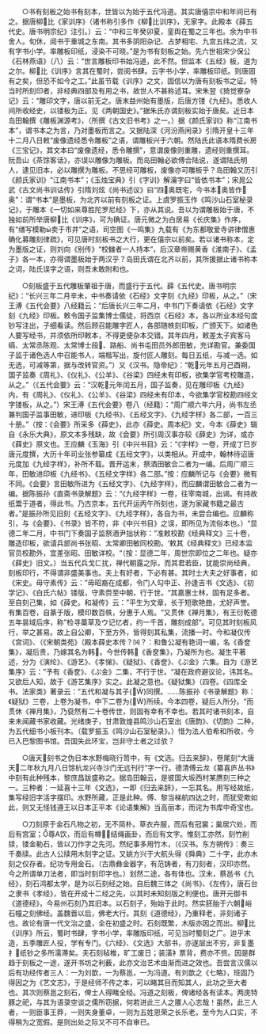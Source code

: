 <!-- { "loadSidebar": true } -->
　　○书有刻板之始书有刻本，世皆以为始于五代冯道。其实唐僖宗中和年间已有之。据唐柳比《家训序》（诸书称引多作《柳比训序》，无家字。此殿本《薛五代史。唐书明宗纪》注引。）云：“中和三年癸卯夏，銮舆在蜀之三年也。余为中书舍人。旬休，阅书于重城之东南。其书多阴阳杂记、占梦相宅、九宫五纬之流，又有字书小学。率雕板印纸，浸染不可晓。”是为书有刻板之始。先六世祖宋少保公《石林燕语》（八）云：“世言雕板印书始冯道，此不然。但监本《五经》板，道为之尔。柳比《训序》言其在蜀时，尝阅书肆。云字书小学，率雕板印纸。则唐固有之矣，但恐不如今之工。”此虽节载《训序》之文，固信以为唐有刻板书之证。特当时所刻印者，非经典四部及有用之书，故世人不甚称述耳。宋朱翌《猗觉寮杂记》云：“雕印文字，唐以前无之。唐末益州始有墨版，后唐方镂《九经》。悉收人间所收经史，以镂板为正。见《两朝国史》。”据朱氏亦谓刻板实始于唐矣。近日本岛田翰撰《雕板渊源考》，（所撰《古文旧书考》之一。）据《颜氏家训》称“江南书本”，谓书本之为言，乃对墨板而言之。又据陆深《河汾燕闲录》引隋开皇十三年十二月八日敕“废像遗经悉令雕板”之语，谓雕板兴于六朝。然陆氏此语本隋费长房《三宝记》，其文本曰“废像遗经，悉令雕撰”，意谓废像则重雕，遗经则重撰耳。阮吾山《茶馀客话》，亦误以雕像为雕板。而岛田翰必欲傅合陆说，遂谓陆氏明人，逮见旧本，必以雕撰为雕板。不思经可雕板，废像亦可雕板乎？岛田翰又历引《颜氏家训》“江南书本”；《玉烛宝典》引《字训》解瀹字曰“皆依书本”；宋晁公武《古文尚书训诂传》引隋刘炫《尚书述议》曰“四奥既宅，今书本奥皆作奥”：谓“书本”是墨板，为北齐以前有刻板之证。上虞罗振玉作《鸣沙山石室秘录记》，于雕本《一切如来尊胜陀罗尼经》下，亦从其说。吾以为谓雕板始于唐，不独如前所举唐柳比《训序》，可为确证。唐元微之为白居易《长庆集》作序，有“缮写模勒卖于市井”之语，司空图《一鸣集》九载有《为东都敬爱寺讲律僧惠确化募雕刻律疏》，可见唐时刻板书之大行，更在僖宗以前矣。若以诸书称本，定为墨版之证，则刘向《别传》“校雠者一人持本”，后汉章帝赐黄香《淮南子》、《孟子》各一本，亦得谓墨板始于两汉乎？岛田氏谓在北齐以前，其所援据止诸书称本之词，陆氏误字之语，则吾未敢附和也。

　　○刻板盛于五代雕板肇祖于唐，而盛行于五代。薛《五代史。唐书明宗纪》：“长兴三年二月辛未，中书奏请依《石经》文字刻《九经》印板，从之。”（宋王溥《五代会要》八经籍云：“后唐长兴三年二月，中书门下奏请依《石经》文字刻《九经》印板。敕令国子监集博士儒徒，将西京《石经》本，各以所业本经句度钞写注出，子细看读。然后顾召能雕字匠人，各部随帙刻印板，广颁天下。如诸色人要写经书，并须依所印敕本，不得更便杂本交错。其年四月，敕差太子宾客马缟、太常丞陈观、太常博士段、路船、尚书屯田员外郎田敏，充详勘官。兼委国子监于诸色选人中召能书人，端楷写出，旋付匠人雕刻。每日五纸，与减一选。如无选，可减等第，据与改转官资。”）又《汉书。隐帝纪》：“乾元年五月己酉朔，国子监奏《周礼》、《仪礼》、《公羊》、《谷梁》四经未有印板，欲集学官考校雕造，从之。”（《五代会要》云：“汉乾元年闰五月，国子监奏，见在雕印板《九经》内，有《周礼》、《仪礼》、《公羊》、《谷梁》四经未有印本，今欲集学官校勘四经文字镂板，从之。”）宋王溥《五代会要》卷八（经籍）：“周广顺六年六月，尚书左丞兼判国子监事田敏，进印板《九经书》、《五经文字》、《九经字样》各二部，一百三十册。”（按：《会要》所采多《薛史》，此亦《薛史。周本纪》文，今本《薛史》辑自《永乐大典》，原文本多残缺，故《会要》所引周汉事亦较《薛史》为详，或亦《薛史》原文也。王应麟《玉海》引《中兴书目》云：“《字样》一卷，开成丁巳岁唐元度撰，大历十年司业张参纂成《五经文字》，以类相从。开成中，翰林待诏唐元度加《九经字样》，补所不载。晋开运末，祭酒田敏合二者为一编。后周广顺三年，田敏进印板《九经书》、《五经文字样》各二部。”按：应麟所记与《会要》微有不同。《会要》言田敏所进为《五经文字》、《九经字样》，而应麟谓田敏合二者为一编。据陈振孙《直斋书录解题》云：“《九经字样》一卷，往宰南城，出谒。有持故纸鬻于道者，得此书。乃古京本，五代开运丙午所刻也，遂为家藏书籍之最古者。”是振孙所见旧刻《五经文字》、《九经字样》，各自为书，未尝合编也。应麟称引，与《会要》、《书录》皆不符，非《中兴书目》之误，即所见为流俗本也。）“显德二年二月，中书门下奏国子监祭酒尹拙状称：”准敕校勘《经典释文》三十卷，雕造印板，欲请兵部尚书张昭、太常卿田敏同校勘。‘敕其《经典释文》已经本监官员校勘外，宜差张昭、田敏详校。“（按：显德二年，周世宗即位之二年也。疑亦《薛史》旧文。）当五代兵戈ㄈ扰，禅代朝露之际，而其君若臣，犹能崇尚经典，刻板印行，不得谓非盛美事也。夫上有好者，下必有甚。其时士大夫之好事者，如《宋史。毋守素传》云：”毋昭裔在成都，令门人勾中正、孙逢吉书《文选》、《初学记》、《白氏六帖》镂版，守素赍至中朝，行于世。“其嘉惠士林，固有足多者。至自刻己集，如《薛史。和凝传》云：”平生为文章，长于短歌艳曲，尤好声誉。有集百卷，自篆于版，模印数百帙，分惠于人焉。“又贯休《禅月集》，有王衍乾德五年昙域后序，称”检寻藁草及ウ记忆者，约一千首，雕刻成部“。可见其时刻板风行，举之甚易。故上自公卿，下至方外，皆得刻其私集，流播一时。今和凝仅传《宫词》、（《宋朝类苑》（殿本薛史本传？⒁？：和鲁公凝有艳词一编，名《香奁集》，凝后贵，乃嫁其名为韩。今世传韩《香奁集》，乃凝所为也。凝生平著述，分为《演纶》、《游艺》、《孝悌》、《疑狱》、《香奁》、《ぷ金》六集。自为《游艺集序》云：”予有《香奁》、《ぷ金》二集，不行于世。“凝在政府避议论，讳其名。又欲后人知，故于《游艺集序》实之。此凝之意也。《疑狱集》（四卷。《四库全书。法家类》著录云：”五代和凝与其子{}同撰。……陈振孙《书录解题》称：《疑狱》三卷，上卷为凝书，中下二卷为{}所续。今本四卷，疑后人所分。“而贯休《禅月集》，乃裒然有二十卷传世，则固有幸有不幸也。若其时诸书刻本，自来未闻藏书家收藏。光绪庚子，甘肃敦煌县鸣沙山石室出《唐韵》、《切韵》二种，为五代细书小板刊本。（载罗振玉《鸣沙山石室秘录》。）惜为法人伯希和所收，今已入巴黎图书馆。吾国失此环宝，岂非守土者之过欤？

　　○唐天刻书之伪日本水野梅晓行笥中，有《文选。归去来辞》，卷尾刻“大唐天二年秋九月八日馀杭龙兴寺沙门无远刊行”字一行。德清傅云龙《纂喜庐丛书》中刻有此种残本，黎庶昌跋盛称之。据岛田翰云，是彼国大坂西村某赝刻三种之一。三种者：一延喜十三年《文选》，一即《归去来辞》，一忘其名。用写经故纸，集写经旧字活字摆印。水野所藏，正是此种。傅、黎当梯航四达之时，而犹受欺如此，则又无怪钱遵王以日本正平本《论语集解》当高丽本，而诧为书库中奇宝也。

　　○刀刻原于金石凡物之初，无不简朴。草衣卉服，而后有冠裳；巢居穴处，而后有宫室；尊А饮，而后有樽；结绳画卦，而后有文字。惟刻工亦然，刻竹削牍，镂金勒石，皆以刀作字之先河。然纪事多用竹木，（《汉书。东方朔传》：奏三千奏牍。此古人公牍用木刻字之证。又姚方兴于大航头得《舜典》二十字，此亦木刻之仅存者。纪功专用金石。（古鼎彝金器字，有范铸者，有刀刻者，汉印亦然。今之所谓单刀法者，即当时刻印字也。）划然二途，各有体也。汉末，蔡邕书《九经》，刻石鸿都太学，是为以石刻经之始。自后魏三体之《尚书》、《左传》，唐石台之隶书《孝经》，皆在开成十二经之先，以其时未知刻版之利便也。唐开元御书《道德经》，今易州石刻乃其旧本。以石刻子，殆始于此时。然实胚胎于六朝峪石幢之刻佛经。盖魏晋以后，佛老大行。其刻《道德经》，乃重释老，非刻诸子也。故论有唐一代文治之盛，全在初盛之时。石刻既繁，木版亦因之而出。柳比《训序》所云，蜀时书肆，字书小学，率雕版印纸，可见当时蜀刻之广。迨乎末造，五季雕匠人役，学有专门。《六经》、《文选》大部书，亦遂层出不穷，非复墨扌纸钞之多所濡滞矣。夫石刻毡椎，旷工废日；装潢衤票背，费亦不赀。因是群趋于刻板之一途，遂开书坊之利薮，此亦文治艺术由渐而进之效也。吾尝言汉儒以后有功经传者三人：一为刘歆，一为蔡邕，一为冯道。有刘歆之《七略》，班固乃得因之为《艺文志》，于是经师不传之本，可以睹其目而知其人，此功之至大者也。其次则蔡邕之刻石，俾士人得睹全经。冯道之刻板，俾诸经各有读本。两庑特豚之祀，与其为语录空谈之儒所窃据，何若进此三人之餍人心志哉！虽然，此三人者，一则臣事王莽，一则失身董卓，一则为五姓恩荣之长乐老。至今为人口实，不得稍为之宽假。是则出处之际又不可不自审已。

